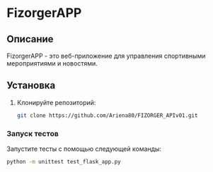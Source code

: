 # FizorgerAPP

## Описание

FizorgerAPP - это веб-приложение для управления спортивными мероприятиями и новостями.

## Установка

1. Клонируйте репозиторий:
   ```sh
   git clone https://github.com/Ariena80/FIZORGER_APIv01.git
   
### Запуск тестов

Запустите тесты с помощью следующей команды:

```sh
python -m unittest test_flask_app.py